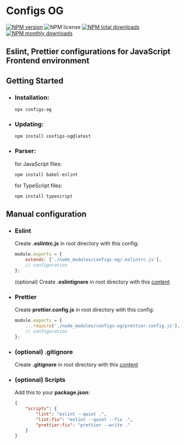 # Configs OG

[![NPM version](https://img.shields.io/npm/v/configs-og.svg?style=flat)](https://www.npmjs.com/package/eslint-config-prettier-og)
![NPM license](https://img.shields.io/npm/l/configs-og.svg?style=flat)
[![NPM total downloads](https://img.shields.io/npm/dt/configs-og.svg?style=flat)](https://npmcharts.com/compare/eslint-config-prettier-og?minimal=true)
[![NPM monthly downloads](https://img.shields.io/npm/dm/configs-og.svg?style=flat)](https://npmcharts.com/compare/eslint-config-prettier-og?minimal=true)

## Eslint, Prettier configurations for JavaScript Frontend environment

## Getting Started

- ### Installation:

    ```shell script
    npx configs-og
    ```

- ### Updating:

    ```shell script
    npm install configs-og@latest
    ```

- ### Parser:

    for JavaScript files:

    ```shell script
    npm install babel-eslint
    ```

    for TypeScript files:

    ```shell script
    npm install typescript
    ```

## Manual configuration

- ### Eslint
    Create **.eslintrc.js** in root directory with this config:
    
    ```javascript
    module.exports = {
        extends: ['./node_modules/configs-og/.eslintrc.js'],
        // configuration
    };
    ```
    
  (optional) Create **.eslintignore** in root directory with this [content](./.eslintignore)

- ### Prettier
    Create **prettier.config.js** in root directory with this config:
    
    ```javascript
    module.exports = {
        ...require('./node_modules/configs-og/prettier.config.js'),
        // configuration
    };
    ```

- ### (optional) .gitignore
    Create **.gitignore** in root directory with this [content](./.gitignore)

- ### (optional) Scripts
    Add this to your **package.json**:

   ```json
   {
       "scripts": {
           "lint": "eslint --quiet .",
           "lint:fix": "eslint --quiet --fix .",
           "prettier:fix": "prettier --write ." 
       }
   }
   ```